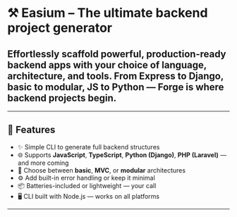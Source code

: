 # ⚒️ Easium – The ultimate backend project generator

## Effortlessly scaffold powerful, production-ready backend apps with your choice of language, architecture, and tools. From Express to Django, basic to modular, JS to Python — Forge is where backend projects begin.


---


## 🌟 Features

- ✨ Simple CLI to generate full backend structures
- 🌐 Supports **JavaScript**, **TypeScript**, **Python (Django)**, **PHP (Laravel)** — and more coming
- 🧱 Choose between **basic**, **MVC**, or **modular** architectures
- ⚙️ Add built-in error handling or keep it minimal
- 📦 Batteries-included or lightweight — your call
- 🖥️ CLI built with Node.js — works on all platforms

---